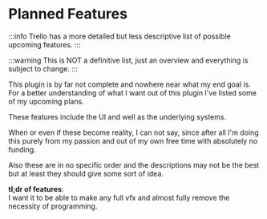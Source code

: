# Planned Features

:::info
Trello has a more detailed but less descriptive list of possible upcoming features.
:::

:::warning
This is NOT a definitive list, just an overview and everything is subject to change.
:::

This plugin is by far not complete and nowhere near what my end goal is. For a better understanding of what I want out of this plugin I've listed some of my upcoming plans.

These features include the UI and well as the underlying systems.

When or even if these become reality, I can not say, since after all I'm doing this purely from my passion and out of my own free time with absolutely no funding.

Also these are in no specific order and the descriptions may not be the best but at least they should give some sort of idea.
<br/>

**tl;dr of features**:<br/>
I want it to be able to make any full vfx and almost fully remove the necessity of programming.
